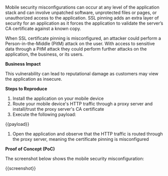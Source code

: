 Mobile security misconfigurations can occur at any level of the application stack and can involve unpatched software, unprotected files or pages, or unauthorized access to the application. SSL pinning adds an extra layer of security for an application as it forces the application to validate the server’s CA certificate against a known copy.

When SSL certificate pinning is misconfigured, an attacker could perform a Person-in-the-Middle (PitM) attack on the user. With access to sensitive data through a PitM attack they could perform further attacks on the application, the business, or its users.

**Business Impact**

This vulnerability can lead to reputational damage as customers may view the application as insecure.

**Steps to Reproduce**

1. Install the application on your mobile device
1. Route your mobile device's HTTP traffic through a proxy server and install/trust the proxy server's CA certificate
1. Execute the following payload:

{{payload}}

1. Open the application and observe that the HTTP traffic is routed through the proxy server, meaning the certificate pinning is misconfigured

**Proof of Concept (PoC)**

The screenshot below shows the mobile security misconfiguration:

{{screenshot}}
